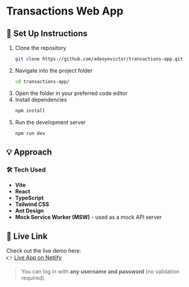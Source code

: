 # Transactions Web App

## 🚀 Set Up Instructions

1. Clone the repository  
   ```bash
   git clone https://github.com/adeoyevictor/transactions-app.git
   ```
2. Navigate into the project folder  
   ```bash
   cd transactions-app/
   ```
3. Open the folder in your preferred code editor
4. Install dependencies  
   ```bash
   npm install
   ```
5. Run the development server  
   ```bash
   npm run dev
   ```

## 💡 Approach

### 🛠️ Tech Used

- **Vite**
- **React**
- **TypeScript**
- **Tailwind CSS**
- **Ant Design**
- **Mock Service Worker (MSW)** - used as a mock API server

## 🔗 Live Link

Check out the live demo here:  
👉 [Live App on Netlify](https://astounding-brigadeiros-ff30e8.netlify.app/)

> You can log in with **any username and password** (no validation required).